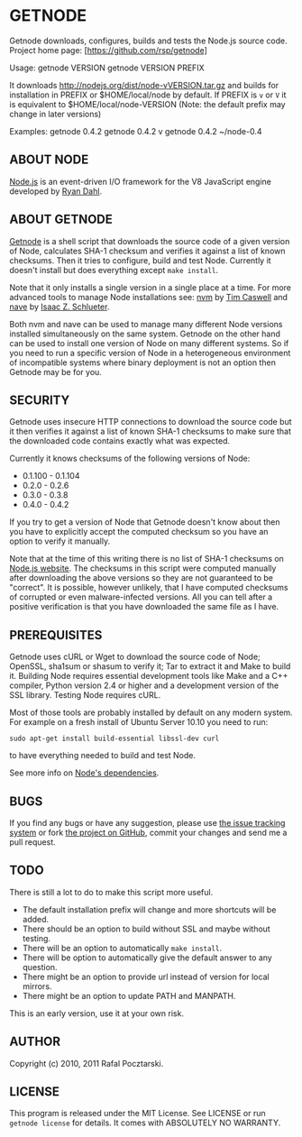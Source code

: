 GETNODE
=======

Getnode downloads, configures, builds and tests the Node.js source code.
Project home page: [https://github.com/rsp/getnode]

Usage: 
       getnode VERSION
       getnode VERSION PREFIX

It downloads http://nodejs.org/dist/node-vVERSION.tar.gz
and builds for installation in PREFIX or $HOME/local/node by default.
If PREFIX is `v` or `V` it is equivalent to $HOME/local/node-VERSION
(Note: the default prefix may change in later versions)

Examples:
          getnode 0.4.2
          getnode 0.4.2 v
          getnode 0.4.2 ~/node-0.4

ABOUT NODE
----------
[Node.js](http://nodejs.org/) is an event-driven I/O framework for the V8
JavaScript engine developed by [Ryan Dahl](https://github.com/ry).

ABOUT GETNODE
-------------
[Getnode](https://github.com/rsp/getnode) is a shell script that
downloads the source code of a given version of Node, calculates SHA-1
checksum and verifies it against a list of known checksums.  Then it tries to
configure, build and test Node.  Currently it doesn't install but does
everything except `make install`.

Note that it only installs a single version in a single place at a time.
For more advanced tools to manage Node installations see:
[nvm](https://github.com/creationix/nvm) by 
[Tim Caswell](https://github.com/creationix) and
[nave](https://github.com/isaacs/nave) by
[Isaac Z. Schlueter](https://github.com/isaacs).

Both nvm and nave can be used to manage many different Node versions installed
simultaneously on the same system.  Getnode on the other hand can be used to
install one version of Node on many different systems.  So if you need to run
a specific version of Node in a heterogeneous environment of incompatible
systems where binary deployment is not an option then Getnode may be for you.

SECURITY
--------
Getnode uses insecure HTTP connections to download the source code but it then
verifies it against a list of known SHA-1 checksums to make sure that the
downloaded code contains exactly what was expected.

Currently it knows checksums of the following versions of Node:

* 0.1.100 - 0.1.104
* 0.2.0 - 0.2.6
* 0.3.0 - 0.3.8
* 0.4.0 - 0.4.2

If you try to get a version of Node that Getnode doesn't know about then
you have to explicitly accept the computed checksum so you have an option
to verify it manually.

Note that at the time of this writing there is no list of SHA-1 checksums
on [Node.js website](http://nodejs.org/).  The checksums in this script
were computed manually after downloading the above versions so they are not
guaranteed to be "correct".  It is possible, however unlikely, that I have
computed checksums of corrupted or even malware-infected versions.  All you
can tell after a positive verification is that you have downloaded the same
file as I have.

PREREQUISITES
-------------
Getnode uses cURL or Wget to download the source code of Node; OpenSSL,
sha1sum or shasum to verify it; Tar to extract it and Make to build it.
Building Node requires essential development tools like Make and a C++
compiler, Python version 2.4 or higher and a development version of the SSL
library.  Testing Node requires cURL.

Most of those tools are probably installed by default on any modern system.
For example on a fresh install of Ubuntu Server 10.10 you need to run:

    sudo apt-get install build-essential libssl-dev curl

to have everything needed to build and test Node.

See more info on
[Node's dependencies](https://github.com/ry/node/wiki/Installation).

BUGS
----
If you find any bugs or have any suggestion, please use
[the issue tracking system](https://github.com/rsp/getnode/issues)
or fork [the project on GitHub](https://github.com/rsp/getnode),
commit your changes and send me a pull request.

TODO
----
There is still a lot to do to make this script more useful.

* The default installation prefix will change and more shortcuts will be added.
* There should be an option to build without SSL and maybe without testing.
* There will be an option to automatically `make install`.
* There will be option to automatically give the default answer to any question.
* There might be an option to provide url instead of version for local mirrors.
* There might be an option to update PATH and MANPATH.

This is an early version, use it at your own risk.

AUTHOR
------
Copyright (c) 2010, 2011 Rafal Pocztarski.

LICENSE
-------
This program is released under the MIT License.  See LICENSE or run
`getnode license` for details.  It comes with ABSOLUTELY NO WARRANTY.
